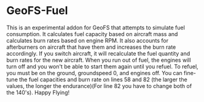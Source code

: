 # GeoFS-Fuel
This is an experimental addon for GeoFS that attempts to simulate fuel consumption. It calculates fuel capacity based on aircraft mass and calculates burn rates based on engine RPM. It also accounts for afterburners on aircraft that have them and increases the burn rate accordingly. If you switch aircraft, it will recalculate the fuel quantity and burn rates for the new aircraft. When you run out of fuel, the engines will turn off and you won't be able to start them again until you refuel. To refuel, you must be on the ground, groundspeed 0, and engines off. You can fine-tune the fuel capacities and burn rate on lines 58 and 82 (the larger the values, the longer the endurance)(For line 82 you have to change both of the 140's). Happy Flying!
